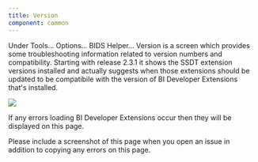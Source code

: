 ```yaml
---
title: Version
component: common
---
```


Under Tools... Options... BIDS Helper... Version is a screen which provides some troubleshooting information related to version numbers and compatibility. Starting with release 2.3.1 it shows the SSDT extension versions installed and actually suggests when those extensions should be updated to be compatibile with the version of BI Developer Extensions that's installed.

![](VersionNotification_VS2017_v2.3.1.png)

If any errors loading BI Developer Extensions occur then they will be displayed on this page.

Please include a screenshot of this page when you open an issue in addition to copying any errors on this page.

